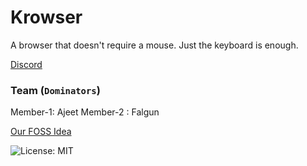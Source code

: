 # Krowser

A browser that doesn't require a mouse. Just the keyboard is enough.

[Discord](https://discord.com/channels/1240316163020292126/1342367363885957170)

### Team (`Dominators`)

Member-1: Ajeet
Member-2 : Falgun

[Our FOSS Idea](https://fossunited.org/hack/fosshack25/p/gu6i7f7503)


![License: MIT](https://img.shields.io/badge/License-MIT-yellow.svg)
